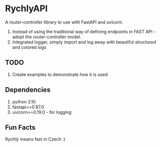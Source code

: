 # RychlyAPI

A router-controller library to use with FastAPI and uvicorn.   

1. Instead of using the traditional way of defining endpoints in FAST API - adopt the router-controller model.    
2. Integrated logger, simply import and log away with beautiful structured and colored logs

## TODO

1. Create examples to demonstrate how it is used

## Dependencies
1. python 3.10 
2. fastapi==0.87.0
3. uvicorn==0.19.0 - for logging

## Fun Facts

Rychlý means fast in Czech :)

